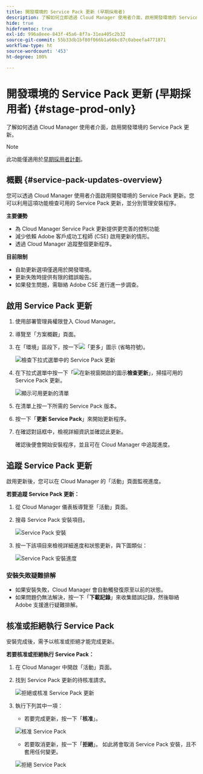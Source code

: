 ```yaml
---
title: 開發環境的 Service Pack 更新 (早期採用者)
description: 了解如何立即透過 Cloud Manager 使用者介面，啟用開發環境的 Service Pack 更新。
hide: true
hidefromtoc: true
exl-id: 996a8eee-843f-45a6-8f7a-31ea405c2b32
source-git-commit: 55b33db1bf80f066b1a66bc87c0abeefa4771871
workflow-type: ht
source-wordcount: '453'
ht-degree: 100%

---
```


# 開發環境的 Service Pack 更新 (早期採用者) {#stage-prod-only}

了解如何透過 Cloud Manager 使用者介面，啟用開發環境的 Service Pack 更新。

>[!NOTE]
>
>此功能僅適用於[早期採用者計劃](/help/release-notes/current.md#early-adoption)。

## 概觀 {#service-pack-updates-overview}

您可以透過 Cloud Manager 使用者介面啟用開發環境的 Service Pack 更新。您可以利用這項功能檢查可用的 Service Pack 更新，並分別管理安裝程序。

**主要優勢**

* 為 Cloud Manager Service Pack 更新提供更完善的控制功能
* 減少依賴 Adobe 客戶成功工程師 (CSE) 啟用更新的情形。
* 透過 Cloud Manager 追蹤整個更新程序。

**目前限制**

* 自助更新選項僅適用於開發環境。
* 更新失敗時提供有限的錯誤報告。
* 如果發生問題，需聯絡 Adobe CSE 進行進一步調查。

## 啟用 Service Pack 更新

1. 使用部署管理員權限登入 Cloud Manager。
1. 導覽至「方案概觀」頁面。
1. 在「環境」區段下，按一下![「更多」圖示 (省略符號)](https://spectrum.adobe.com/static/icons/workflow_18/Smock_More_18_N.svg)。

   ![檢查下拉式選單中的 Service Pack 更新](/help/using/assets/service-pack-check-for-updates.png)

1. 在下拉式選單中按一下「![在新視窗開啟的圖示](https://spectrum.adobe.com/static/icons/workflow_18/Smock_OpenInLight_18_N.svg)**檢查更新**」，掃描可用的 Service Pack 更新。

   ![顯示可用更新的清單](/help/using/assets/service-pack-versions.png)

1. 在清單上按一下所需的 Service Pack 版本。
1. 按一下「**更新 Service Pack**」來開始更新程序。
1. 在確認對話框中，檢視詳細資訊並確認此更新。

   確認後便會開始安裝程序，並且可在 Cloud Manager 中追蹤進度。

## 追蹤 Service Pack 更新

啟用更新後，您可以在 Cloud Manager 的「活動」頁面監視進度。

**若要追蹤 Service Pack 更新：**

1. 從 Cloud Manager 儀表板導覽至「活動」頁面。
1. 搜尋 Service Pack 安裝項目。

   ![Service Pack 安裝](/help/using/assets/service-pack-installation.png)

1. 按一下該項目來檢視詳細進度和狀態更新，與下圖類似：

   ![Service Pack 安裝進度](/help/using/assets/service-pack-progression.png)

### 安裝失敗疑難排解

* 如果安裝失敗，Cloud Manager 會自動觸發復原至以前的狀態。
* 如果問題仍無法解決，按一下「**下載記錄**」來收集錯誤記錄，然後聯絡 Adobe 支援進行疑難排解。

## 核准或拒絕執行 Service Pack

安裝完成後，需予以核准或拒絕才能完成更新。

**若要核准或拒絕執行 Service Pack：**

1. 在 Cloud Manager 中開啟「活動」頁面。
1. 找到 Service Pack 更新的待核准請求。

   ![拒絕或核准 Service Pack 更新](/help/using/assets/service-pack-reject-approve.png)

1. 執行下列其中一項：

   * 若要完成更新，按一下「**核准**」。

   ![核准 Service Pack](/help/using/assets/service-pack-approve.png)

   * 若要取消更新，按一下「**拒絕**」。
如此將會取消 Service Pack 安裝，且不套用任何變更。

   ![拒絕 Service Pack](/help/using/assets/service-pack-reject.png)
